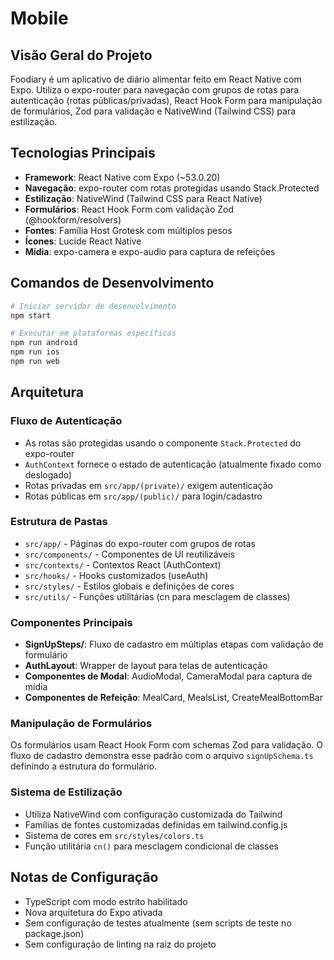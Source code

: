 # Mobile

## Visão Geral do Projeto

Foodiary é um aplicativo de diário alimentar feito em React Native com Expo. Utiliza o expo-router para navegação com grupos de rotas para autenticação (rotas públicas/privadas), React Hook Form para manipulação de formulários, Zod para validação e NativeWind (Tailwind CSS) para estilização.

## Tecnologias Principais

- **Framework**: React Native com Expo (~53.0.20)
- **Navegação**: expo-router com rotas protegidas usando Stack.Protected
- **Estilização**: NativeWind (Tailwind CSS para React Native)
- **Formulários**: React Hook Form com validação Zod (@hookform/resolvers)
- **Fontes**: Família Host Grotesk com múltiplos pesos
- **Ícones**: Lucide React Native
- **Mídia**: expo-camera e expo-audio para captura de refeições

## Comandos de Desenvolvimento

```bash
# Iniciar servidor de desenvolvimento
npm start

# Executar em plataformas específicas
npm run android
npm run ios  
npm run web
```

## Arquitetura

### Fluxo de Autenticação
- As rotas são protegidas usando o componente `Stack.Protected` do expo-router
- `AuthContext` fornece o estado de autenticação (atualmente fixado como deslogado)
- Rotas privadas em `src/app/(private)/` exigem autenticação
- Rotas públicas em `src/app/(public)/` para login/cadastro

### Estrutura de Pastas
- `src/app/` - Páginas do expo-router com grupos de rotas
- `src/components/` - Componentes de UI reutilizáveis
- `src/contexts/` - Contextos React (AuthContext)
- `src/hooks/` - Hooks customizados (useAuth)
- `src/styles/` - Estilos globais e definições de cores
- `src/utils/` - Funções utilitárias (cn para mesclagem de classes)

### Componentes Principais
- **SignUpSteps/**: Fluxo de cadastro em múltiplas etapas com validação de formulário
- **AuthLayout**: Wrapper de layout para telas de autenticação
- **Componentes de Modal**: AudioModal, CameraModal para captura de mídia
- **Componentes de Refeição**: MealCard, MealsList, CreateMealBottomBar

### Manipulação de Formulários
Os formulários usam React Hook Form com schemas Zod para validação. O fluxo de cadastro demonstra esse padrão com o arquivo `signUpSchema.ts` definindo a estrutura do formulário.

### Sistema de Estilização
- Utiliza NativeWind com configuração customizada do Tailwind
- Famílias de fontes customizadas definidas em tailwind.config.js
- Sistema de cores em `src/styles/colors.ts`
- Função utilitária `cn()` para mesclagem condicional de classes

## Notas de Configuração

- TypeScript com modo estrito habilitado
- Nova arquitetura do Expo ativada
- Sem configuração de testes atualmente (sem scripts de teste no package.json)
- Sem configuração de linting na raiz do projeto
